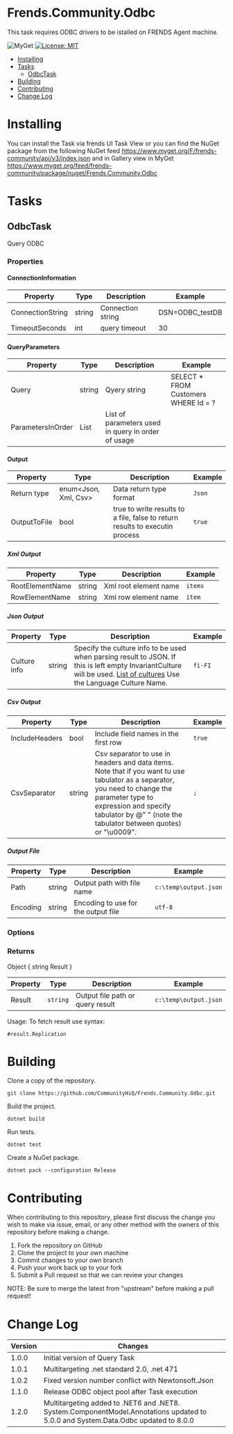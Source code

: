 # Frends.Community.Odbc

This task requires ODBC drivers to be istalled on FRENDS Agent machine. 

![MyGet](https://img.shields.io/myget/frends-community/v/Frends.Community.Odbc) [![License: MIT](https://img.shields.io/badge/License-MIT-yellow.svg)](https://opensource.org/licenses/MIT) 

- [Installing](#installing)
- [Tasks](#tasks)
     - [OdbcTask](#OdbcTask)
- [Building](#building)
- [Contributing](#contributing)
- [Change Log](#change-log)

# Installing

You can install the Task via frends UI Task View or you can find the NuGet package from the following NuGet feed
https://www.myget.org/F/frends-community/api/v3/index.json and in Gallery view in MyGet https://www.myget.org/feed/frends-community/package/nuget/Frends.Community.Odbc

# Tasks

## OdbcTask

Query ODBC

### Properties

#### ConnectionInformation

| Property        | Type                          | Description                  | Example                  |
|-----------------|-------------------------------|------------------------------|--------------------------|
| ConnectionString            | string			  | Connection string			 | DSN=ODBC_testDB       |
| TimeoutSeconds			  | int               | query timeout				 | 30 |

#### QueryParameters

| Property                | Type           | Description                                    | Example                  |
|-------------------------|----------------|------------------------------------------------|--------------------------|
| Query					  | string         | Qyery string			 | SELECT * FROM Customers WHERE Id = ? |
| ParametersInOrder		  | List<QueryParameter>      | List of parameters used in query in order of usage			 |  |

#### Output
| Property    | Type       | Description     | Example |
| ------------| -----------| --------------- | ------- |
| Return type | enum<Json, Xml, Csv> | Data return type format | `Json` |
| OutputToFile | bool | true to write results to a file, false to return results to executin process | `true` |

##### Xml Output
| Property    | Type       | Description     | Example |
| ------------| -----------| --------------- | ------- |
| RootElementName | string | Xml root element name | `items` |
| RowElementName |string | Xml row element name | `item` |

##### Json Output
| Property    | Type       | Description     | Example |
| ------------| -----------| --------------- | ------- |
| Culture info | string | Specify the culture info to be used when parsing result to JSON. If this is left empty InvariantCulture will be used. [List of cultures](https://msdn.microsoft.com/en-us/library/ee825488(v=cs.20).aspx) Use the Language Culture Name. | `fi-FI` |

##### Csv Output
| Property    | Type       | Description     | Example |
| ------------| -----------| --------------- | ------- |
| IncludeHeaders | bool | Include field names in the first row | `true` |
| CsvSeparator | string | Csv separator to use in headers and data items. Note that if you want tu use tabulator as a separator, you need to change the parameter type to expression and specify tabulator by @"	" (note the tabulator between quotes) or "\u0009".  | `;` |

##### Output File
| Property    | Type       | Description     | Example |
| ------------| -----------| --------------- | ------- |
| Path | string | Output path with file name | `c:\temp\output.json` |
| Encoding | string | Encoding to use for the output file | `utf-8` |

### Options


### Returns

Object { string Result }

| Property | Type | Description | Example |
| -------- | -------- | -------- | -------- |
| Result | `string` | Output file path or query result | `c:\temp\output.json` |

Usage:
To fetch result use syntax:

`#result.Replication`

# Building

Clone a copy of the repository.

`git clone https://github.com/CommunityHiQ/Frends.Community.Odbc.git`

Build the project.

`dotnet build`

Run tests.

`dotnet test`

Create a NuGet package.

`dotnet pack --configuration Release`

# Contributing
When contributing to this repository, please first discuss the change you wish to make via issue, email, or any other method with the owners of this repository before making a change.

1. Fork the repository on GitHub
2. Clone the project to your own machine
3. Commit changes to your own branch
4. Push your work back up to your fork
5. Submit a Pull request so that we can review your changes

NOTE: Be sure to merge the latest from "upstream" before making a pull request!

# Change Log

| Version | Changes |
| ----- | ----- |
| 1.0.0 | Initial version of Query Task |
| 1.0.1 | Multitargeting .net standard 2.0, .net 471 |
| 1.0.2 | Fixed version number conflict with Newtonsoft.Json  |
| 1.1.0 | Release ODBC object pool after Task execution  |
| 1.2.0 | Multitargeting added to .NET6 and .NET8. System.ComponentModel.Annotations updated to 5.0.0 and System.Data.Odbc updated to 8.0.0 |